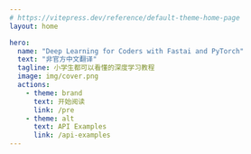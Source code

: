 ```yaml
---
# https://vitepress.dev/reference/default-theme-home-page
layout: home

hero:
  name: "Deep Learning for Coders with Fastai and PyTorch"
  text: "非官方中文翻译"
  tagline: 小学生都可以看懂的深度学习教程
  image: img/cover.png
  actions:
    - theme: brand
      text: 开始阅读
      link: /pre
    - theme: alt
      text: API Examples
      link: /api-examples
---
```


